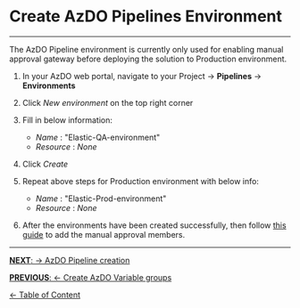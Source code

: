 # Create AzDO Pipelines Environment
---

The AzDO Pipeline environment is currently only used for enabling manual approval gateway before deploying the solution to Production environment.

1. In your AzDO web portal, navigate to your Project &rarr; **Pipelines** &rarr; **Environments**
2. Click _New environment_ on the top right corner
3. Fill in below information:

   - _Name_ : "Elastic-QA-environment"
   - _Resource_ : _None_

4. Click _Create_
5. Repeat above steps for Production environment with below info:

   - _Name_ : "Elastic-Prod-environment"
   - _Resource_ : _None_

6. After the environments have been created successfully, then follow [this guide](https://docs.microsoft.com/en-us/azure/devops/pipelines/process/approvals?view=azure-devops&tabs=check-pass#approvals) to add the manual approval members.

---
[**NEXT**: &rarr; AzDO Pipeline creation](CreateAzDOPipelines.md)

[**PREVIOUS**: &larr; Create AzDO Variable groups](CreateAzDOVariableGroups.md)

[&larr; Table of Content](/Documents/DeploymentGuide/DeploymentGuide.md)